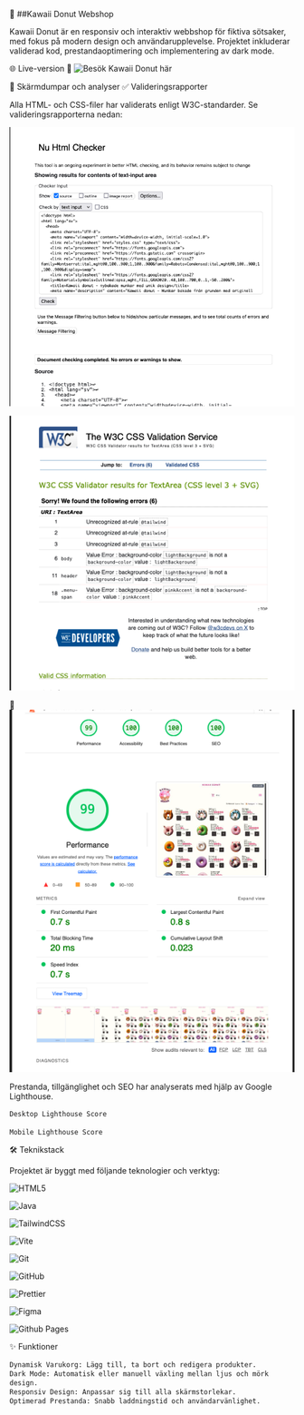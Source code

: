 🧁 ##Kawaii Donut Webshop

Kawaii Donut är en responsiv och interaktiv webbshop för fiktiva sötsaker, med fokus på modern design och användarupplevelse. Projektet inkluderar validerad kod, prestandaoptimering och implementering av dark mode.

🌐 Live-version
🔗 ![Besök Kawaii Donut här](https://medieinstitutet.github.io/fed24d-js-intro-inl-1-webshop-CatrinTQ/)


📸 Skärmdumpar och analyser
✅ Valideringsrapporter

Alla HTML- och CSS-filer har validerats enligt W3C-standarder. Se valideringsrapporterna nedan:

![HTML Validator](public/validation/HTML-validation.png)

![CSS Validator](public/validation/CSS-validation.png)

🚀 ![Lighthouse-analys](public/validation/lighthouse-desktop.png)

Prestanda, tillgänglighet och SEO har analyserats med hjälp av Google Lighthouse.

    Desktop Lighthouse Score

    Mobile Lighthouse Score

🛠️ Teknikstack

Projektet är byggt med följande teknologier och verktyg:

![HTML5](https://img.shields.io/badge/html5-%23E34F26.svg?style=for-the-badge&logo=html5&logoColor=white)

![Java](https://img.shields.io/badge/java-%23ED8B00.svg?style=for-the-badge&logo=openjdk&logoColor=white)

![TailwindCSS](https://img.shields.io/badge/tailwindcss-%2338B2AC.svg?style=for-the-badge&logo=tailwind-css&logoColor=white) 
    
![Vite](https://img.shields.io/badge/vite-%23646CFF.svg?style=for-the-badge&logo=vite&logoColor=white) 

![Git](https://img.shields.io/badge/git-%23F05033.svg?style=for-the-badge&logo=git&logoColor=white)

![GitHub](https://img.shields.io/badge/github-%23121011.svg?style=for-the-badge&logo=github&logoColor=white)

![Prettier](https://img.shields.io/badge/prettier-%23F7B93E.svg?style=for-the-badge&logo=prettier&logoColor=black)

![Figma](https://img.shields.io/badge/figma-%23F24E1E.svg?style=for-the-badge&logo=figma&logoColor=white)

![Github Pages](https://img.shields.io/badge/github%20pages-121013?style=for-the-badge&logo=github&logoColor=white)

✨ Funktioner

    Dynamisk Varukorg: Lägg till, ta bort och redigera produkter.
    Dark Mode: Automatisk eller manuell växling mellan ljus och mörk design.
    Responsiv Design: Anpassar sig till alla skärmstorlekar.
    Optimerad Prestanda: Snabb laddningstid och användarvänlighet.

